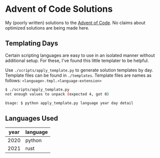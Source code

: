 # Advent of Code Solutions

My (poorly written) solutions to the [Advent of Code](https://adventofcode.com/).
No claims about optimized solutions are being made here.

## Templating Days

Certain scripting languages are easy to use in an isolated manner without additional setup.
For these, I've found this little templater to be helpful.

Use `./scripts/apply_template.py` to generate solution templates by day.
Template files can be found in `./templates`.
Template files are names as follows: `<language>.tmpl.<language-extension>`

```sh
$ ./scripts/apply_template.py
not enough values to unpack (expected 4, got 0)

Usage: $ python apply_template.py language year day detail
```

## Languages Used

|year|language|
|---|---|
|2020|python|
|2021|rust|
